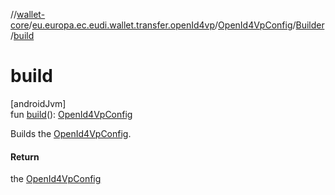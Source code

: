 //[wallet-core](../../../../index.md)/[eu.europa.ec.eudi.wallet.transfer.openId4vp](../../index.md)/[OpenId4VpConfig](../index.md)/[Builder](index.md)/[build](build.md)

# build

[androidJvm]\
fun [build](build.md)(): [OpenId4VpConfig](../index.md)

Builds the [OpenId4VpConfig](../index.md).

#### Return

the [OpenId4VpConfig](../index.md)

